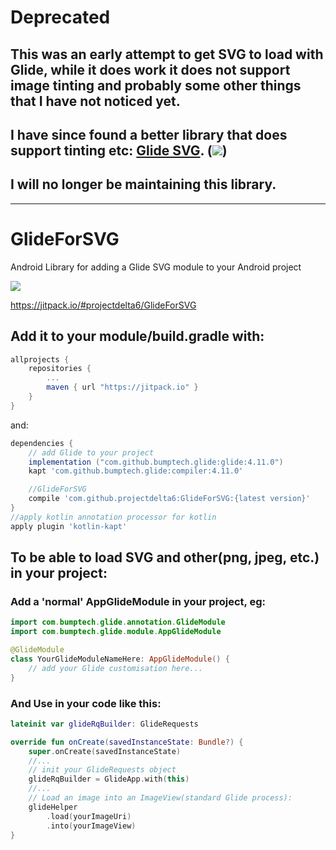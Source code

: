 # **Deprecated**
## This was an early attempt to get SVG to load with Glide, while it does work it does not support image tinting and probably some other things that I have not noticed yet.
## I have since found a better library that does support tinting etc: [Glide SVG](https://github.com/qoqa/glide-svg). ([![](https://jitpack.io/v/qoqa/glide-svg.svg)](https://jitpack.io/#qoqa/glide-svg))
## I will no longer be maintaining this library.
---

# GlideForSVG

Android Library for adding a Glide SVG module to your Android project

[![](https://jitpack.io/v/projectdelta6/GlideForSVG.svg)](https://jitpack.io/#projectdelta6/GlideForSVG)

https://jitpack.io/#projectdelta6/GlideForSVG

## Add it to your module/build.gradle with:
```gradle
allprojects {
    repositories {
        ...
        maven { url "https://jitpack.io" }
    }
}
```
and:

```gradle
dependencies {
    // add Glide to your project
    implementation ("com.github.bumptech.glide:glide:4.11.0")
    kapt 'com.github.bumptech.glide:compiler:4.11.0'

    //GlideForSVG
    compile 'com.github.projectdelta6:GlideForSVG:{latest version}'
}
//apply kotlin annotation processor for kotlin
apply plugin 'kotlin-kapt'
```

## To be able to load SVG and other(png, jpeg, etc.) in your project:

### Add a 'normal' AppGlideModule in your project, eg:
```kotlin
import com.bumptech.glide.annotation.GlideModule
import com.bumptech.glide.module.AppGlideModule

@GlideModule
class YourGlideModuleNameHere: AppGlideModule() {
    // add your Glide customisation here...
}
```

### And Use in your code like this:
```kotlin
lateinit var glideRqBuilder: GlideRequests

override fun onCreate(savedInstanceState: Bundle?) {
    super.onCreate(savedInstanceState)
    //...
    // init your GlideRequests object
    glideRqBuilder = GlideApp.with(this)
    //...
    // Load an image into an ImageView(standard Glide process): 
    glideHelper
        .load(yourImageUri)
        .into(yourImageView)
}
```
